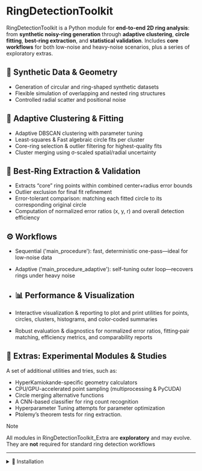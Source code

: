 # RingDetectionToolkit

RingDetectionToolkit is a Python module for **end-to-end 2D ring analysis**: from **synthetic noisy-ring generation** through **adaptive clustering**, **circle fitting**, **best-ring extraction**, and **statistical validation**. Includes **core workflows** for both low-noise and heavy-noise scenarios, plus a series of exploratory extras.

## :triangular_ruler: Synthetic Data & Geometry 
- Generation of circular and ring-shaped synthetic datasets
- Flexible simulation of overlapping and nested ring structures
- Controlled radial scatter and positional noise

## :bookmark_tabs: Adaptive Clustering & Fitting
- Adaptive DBSCAN clustering with parameter tuning
- Least-squares & Fast algebraic circle fits per cluster 
- Core-ring selection & outlier filtering for highest-quality fits  
- Cluster merging using σ-scaled spatial/radial uncertainty

## :dart: Best-Ring Extraction & Validation
- Extracts “core” ring points within combined center+radius error bounds  
- Outlier exclusion for final fit refinement  
- Error-tolerant comparison: matching each fitted circle to its corresponding original circle  
- Computation of normalized error ratios (x, y, r) and overall detection efficiency

## :gear: Workflows
- Sequential ('main_procedure'): fast, deterministic one-pass—ideal for low-noise data  
- Adaptive ('main_procedure_adaptive'): self-tuning outer loop—recovers rings under heavy noise

- ## :bar_chart: Performance & Visualization
- Interactive visualization & reporting to plot and print utilities for points, circles, clusters, histograms, and color‐coded summaries  
- Robust evaluation & diagnostics for normalized error ratios, fitting‐pair matching, efficiency metrics, and comparability reports


## :rocket: Extras: Experimental Modules & Studies
A set of additional utilities and tries, such as:
- HyperKamiokande-specific geometry calculators
- CPU/GPU-accelerated point sampling (multiprocessing & PyCUDA)  
- Circle merging alternative functions
- A CNN-based classifier for ring count recognition
- Hyperparameter Tuning attempts for parameter optimization
- Ptolemy’s theorem tests for ring extraction. 

> [!Note]
> All modules in RingDetectionToolkit_Extra are **exploratory** and may evolve. They are **not** required for standard ring detection workflows

---
<details>
<summary>🔧 Installation</summary>

```bash
git clone https://github.com/AlessandroFiorentino/RingDetectionToolkit.git
cd RingDetectionToolkit
pip install -r requirements.txt
```

